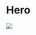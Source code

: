 # Hero

![](https://hlx.blob.core.windows.net/external/a22b1a53edf9b324465d14b2efca169a25d564a0#image.png)